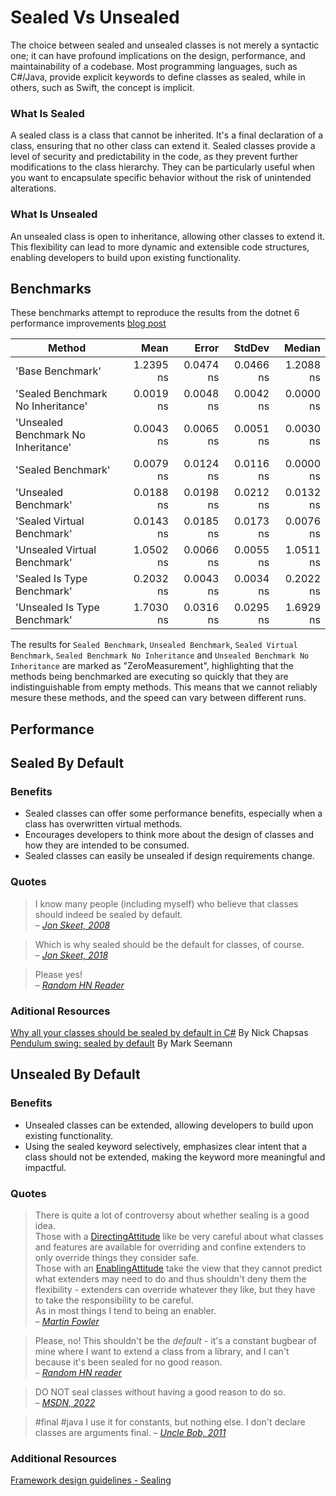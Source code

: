 # Sealed Vs Unsealed

The choice between sealed and unsealed classes is not merely a syntactic one; it can have profound implications on the design, performance, and maintainability of a codebase. Most programming languages, such as C#/Java, provide explicit keywords to define classes as sealed, while in others, such as Swift, the concept is implicit.

### What Is Sealed

A sealed class is a class that cannot be inherited. It's a final declaration of a class, ensuring that no other class can extend it. Sealed classes provide a level of security and predictability in the code, as they prevent further modifications to the class hierarchy. They can be particularly useful when you want to encapsulate specific behavior without the risk of unintended alterations.

### What Is Unsealed

An unsealed class is open to inheritance, allowing other classes to extend it. This flexibility can lead to more dynamic and extensible code structures, enabling developers to build upon existing functionality.

## Benchmarks

These benchmarks attempt to reproduce the results from the dotnet 6 performance improvements [blog post](https://devblogs.microsoft.com/dotnet/performance-improvements-in-net-6/#peanut-butter)

|                              Method |      Mean |     Error |    StdDev |    Median |
|------------------------------------ |----------:|----------:|----------:|----------:|
|                    'Base Benchmark' | 1.2395 ns | 0.0474 ns | 0.0466 ns | 1.2088 ns |
|   'Sealed Benchmark No Inheritance' | 0.0019 ns | 0.0048 ns | 0.0042 ns | 0.0000 ns |
| 'Unsealed Benchmark No Inheritance' | 0.0043 ns | 0.0065 ns | 0.0051 ns | 0.0030 ns |
|                  'Sealed Benchmark' | 0.0079 ns | 0.0124 ns | 0.0116 ns | 0.0000 ns |
|                'Unsealed Benchmark' | 0.0188 ns | 0.0198 ns | 0.0212 ns | 0.0132 ns |
|          'Sealed Virtual Benchmark' | 0.0143 ns | 0.0185 ns | 0.0173 ns | 0.0076 ns |
|        'Unsealed Virtual Benchmark' | 1.0502 ns | 0.0066 ns | 0.0055 ns | 1.0511 ns |
|          'Sealed Is Type Benchmark' | 0.2032 ns | 0.0043 ns | 0.0034 ns | 0.2022 ns |
|        'Unsealed Is Type Benchmark' | 1.7030 ns | 0.0316 ns | 0.0295 ns | 1.6929 ns |

The results for `Sealed Benchmark`, `Unsealed Benchmark`, `Sealed Virtual Benchmark`, `Sealed Benchmark No Inheritance` and `Unsealed Benchmark No Inheritance` are marked as "ZeroMeasurement", highlighting that the methods being benchmarked are executing so quickly that they are indistinguishable from empty methods. This means that we cannot reliably mesure these methods, and the speed can vary between different runs.


## Performance


## Sealed By Default

### Benefits

* Sealed classes can offer some performance benefits, especially when a class has overwritten virtual methods.
* Encourages developers to think more about the design of classes and how they are intended to be consumed.
* Sealed classes can easily be unsealed if design requirements change. 

### Quotes

> I know many people (including myself) who believe that classes should indeed be sealed by default.   
>  – <cite>[Jon Skeet, 2008](https://stackoverflow.com/a/252738/18039381)</cite>

> Which is why sealed should be the default for classes, of course.  
> – <cite>[Jon Skeet, 2018](https://twitter.com/jonskeet/status/1037458061097684992)</cite>

> Please yes!  
> – <cite>[Random HN Reader](https://news.ycombinator.com/item?id=18914605)</cite>

### Aditional Resources

[Why all your classes should be sealed by default in C#](https://www.youtube.com/watch?v=d76WWAD99Yo) By Nick Chapsas
[Pendulum swing: sealed by default](https://blog.ploeh.dk/2021/03/08/pendulum-swing-sealed-by-default/) By Mark Seemann

## Unsealed By Default

### Benefits 

* Unsealed classes can be extended, allowing developers to build upon existing functionality.
* Using the sealed keyword selectively, emphasizes clear intent that a class should not be extended, making the keyword more meaningful and impactful. 

### Quotes 

> There is quite a lot of controversy about whether sealing is a good idea.  
> Those with a [DirectingAttitude](https://martinfowler.com/bliki/DirectingAttitude.html) like be very careful about what classes and features are available for overriding and confine extenders to only override things they consider safe.  
> Those with an [EnablingAttitude](https://martinfowler.com/bliki/EnablingAttitude.html) take the view that they cannot predict what extenders may need to do and thus shouldn't deny them the flexibility - extenders can override whatever they like, but they have to take the responsibility to be careful.  
> As in most things I tend to being an enabler.  
> – <cite>[Martin Fowler](https://martinfowler.com/bliki/Seal.html)</cite>

> Please, no! This shouldn't be the _default_ - it's a constant bugbear of mine where I want to extend a class from a library, and I can't because it's been sealed for no good reason.  
> – <cite>[Random HN reader](https://news.ycombinator.com/item?id=18914228)</cite>

> DO NOT seal classes without having a good reason to do so.  
> – <cite>[MSDN, 2022](https://learn.microsoft.com/en-us/dotnet/standard/design-guidelines/sealing)</cite>

> #final #java I use it for constants, but nothing else. I don't declare classes are arguments final.
> – <cite>[Uncle Bob, 2011](https://twitter.com/unclebobmartin/status/71679793367744512)</cite>

### Additional Resources

[Framework design guidelines - Sealing](https://learn.microsoft.com/en-us/dotnet/standard/design-guidelines/sealing)